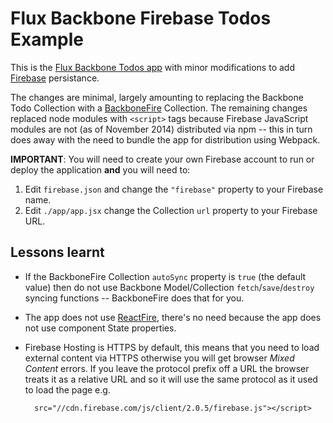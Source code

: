 # Flux Backbone Firebase Todos Example

This is the [Flux Backbone Todos
app](https://github.com/srackham/flux-backbone-todo) with minor
modifications to add [Firebase](https://www.firebase.com/)
persistance.

The changes are minimal, largely amounting to replacing the Backbone
Todo Collection with a
[BackboneFire](https://github.com/firebase/backbonefire)
Collection. The remaining changes replaced node modules with
`<script>` tags because Firebase JavaScript modules are not (as of
November 2014) distributed via npm -- this in turn does away with the
need to bundle the app for distribution using Webpack.

**IMPORTANT**: You will need to create your own Firebase account to
run or deploy the application **and** you will need to:

1. Edit `firebase.json` and change the `"firebase"` property to your
   Firebase name.
2. Edit `./app/app.jsx` change the Collection `url` property to your
   Firebase URL.


## Lessons learnt
- If the BackboneFire Collection `autoSync` property is `true` (the
  default value) then do not use Backbone Model/Collection
  `fetch`/`save`/`destroy` syncing functions --  BackboneFire does
  that for you.

- The app does not use
  [ReactFire](https://www.firebase.com/docs/web/libraries/react/),
  there's no need because the app does not use component State
  properties.

- Firebase Hosting is HTTPS by default, this means that you need to
  load external content via HTTPS otherwise you will get browser
  _Mixed Content_ errors.  If you leave the protocol prefix off a URL
  the browser treats it as a relative URL and so it will use the same
  protocol as it used to load the page e.g.

        src="//cdn.firebase.com/js/client/2.0.5/firebase.js"></script>

